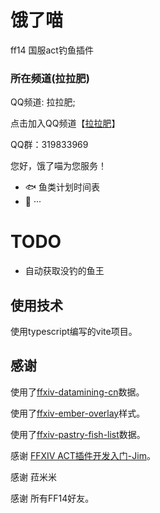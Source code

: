 # 饿了喵

ff14 国服act钓鱼插件


### 所在频道(拉拉肥)

QQ频道: 拉拉肥;

点击加入QQ频道【[拉拉肥](https://qun.qq.com/qqweb/qunpro/share?_wv=3&_wwv=128&appChannel=share&inviteCode=3XQuR&businessType=9&from=181074&biz=ka&shareSource=5)】

QQ群：319833969

您好，饿了喵为您服务！
- 🐟  鱼类计划时间表
- 👴  ···

# TODO
- 自动获取没钓的鱼王

## 使用技术
使用typescript编写的vite项目。

## 感谢
使用了[ffxiv-datamining-cn](https://github.com/thewakingsands/ffxiv-datamining-cn)数据。

使用了[ffxiv-ember-overlay](https://github.com/GoldenChrysus/ffxiv-ember-overlay)样式。

使用了[ffxiv-pastry-fish-list](https://github.com/CodeZWT/ffxiv-pastry-fish-list)数据。

感谢 [FFXIV ACT插件开发入门-Jim](https://www.lotlab.org/2022/02/06/ffxiv-act-plugin-development-introduce/)。

感谢 菈米米

感谢 所有FF14好友。